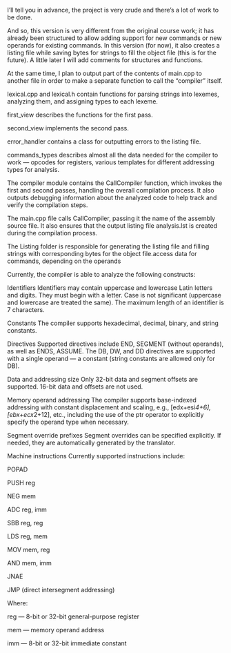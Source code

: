 I’ll tell you in advance, the project is very crude and there’s a lot of work to be done.

And so, this version is very different from the original course work; it has already been structured to allow adding support for new commands or new operands for existing commands.
In this version (for now), it also creates a listing file while saving bytes for strings to fill the object file (this is for the future).
A little later I will add comments for structures and functions.

At the same time, I plan to output part of the contents of main.cpp to another file in order to make a separate function to call the “compiler” itself.

lexical.cpp and lexical.h contain functions for parsing strings into lexemes, analyzing them, and assigning types to each lexeme.

first_view describes the functions for the first pass.

second_view implements the second pass.

error_handler contains a class for outputting errors to the listing file.

commands_types describes almost all the data needed for the compiler to work — opcodes for registers, various templates for different addressing types for analysis.

The compiler module contains the CallCompiler function, which invokes the first and second passes, handling the overall compilation process. 
It also outputs debugging information about the analyzed code to help track and verify the compilation steps.

The main.cpp file calls CallCompiler, passing it the name of the assembly source file. It also ensures that the output listing file analysis.lst is created during the compilation process.

The Listing folder is responsible for generating the listing file and filling strings with corresponding bytes for the object file.access data for commands, depending on the operands

Currently, the compiler is able to analyze the following constructs:

Identifiers
Identifiers may contain uppercase and lowercase Latin letters and digits. They must begin with a letter. Case is not significant (uppercase and lowercase are treated the same). The maximum length of an identifier is 7 characters.

Constants
The compiler supports hexadecimal, decimal, binary, and string constants.

Directives
Supported directives include END, SEGMENT (without operands), as well as ENDS, ASSUME.
The DB, DW, and DD directives are supported with a single operand — a constant (string constants are allowed only for DB).

Data and addressing size
Only 32-bit data and segment offsets are supported. 16-bit data and offsets are not used.

Memory operand addressing
The compiler supports base-indexed addressing with constant displacement and scaling, e.g., [edx+esi*4+6], [ebx+ecx*2+12], etc., including the use of the ptr operator to explicitly specify the operand type when necessary.

Segment override prefixes
Segment overrides can be specified explicitly. If needed, they are automatically generated by the translator.

Machine instructions
Currently supported instructions include:

POPAD

PUSH reg

NEG mem

ADC reg, imm

SBB reg, reg

LDS reg, mem

MOV mem, reg

AND mem, imm

JNAE

JMP (direct intersegment addressing)

Where:

reg — 8-bit or 32-bit general-purpose register

mem — memory operand address

imm — 8-bit or 32-bit immediate constant